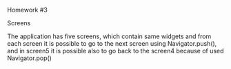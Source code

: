 Homework #3

Screens

The application has five screens, which contain same widgets and from each screen it is possible to go to the next screen using Navigator.push(), and in screen5 it is possible also to go back to the screen4 because of used Navigator.pop()
